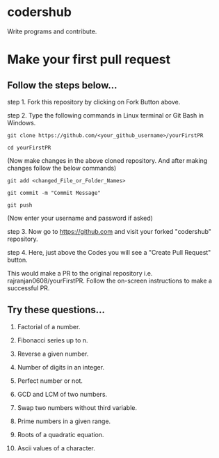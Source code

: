 # codershub
Write programs and contribute.

# Make your first pull request

## Follow the steps below...
step 1. Fork this repository by clicking on Fork Button above.

step 2. Type the following commands in Linux terminal or Git Bash in Windows.

```
git clone https://github.com/<your_github_username>/yourFirstPR
```
```
cd yourFirstPR 
```
(Now make changes in the above cloned repository. And after making changes follow the below commands)
```
git add <changed_File_or_Folder_Names>
```
```
git commit -m "Commit Message"
```
```
git push
```
(Now enter your username and password if asked)

step 3. Now go to https://github.com and visit your forked "codershub" repository.

step 4. Here, just above the Codes you will see a "Create Pull Request" button.

This would make a PR to the original repository i.e. rajranjan0608/yourFirstPR. Follow the on-screen instructions to make a successful PR.

## Try these questions...

1. Factorial of a number.

2. Fibonacci series up to n.

3. Reverse a given number.

4. Number of digits in an integer.

5. Perfect number or not.

6. GCD and LCM of two numbers.

7. Swap two numbers without third variable.

8. Prime numbers in a given range.

9. Roots of a quadratic equation.

10. Ascii values of a character.
